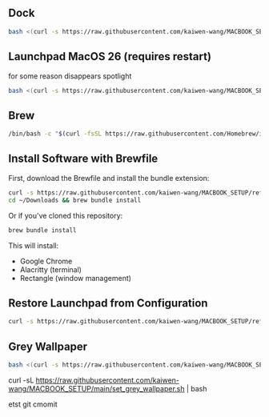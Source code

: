 ## Dock

```bash
bash <(curl -s https://raw.githubusercontent.com/kaiwen-wang/MACBOOK_SETUP/refs/heads/main/macos_setup.sh)
```

## Launchpad MacOS 26 (requires restart)

for some reason disappears spotlight

```bash
bash <(curl -s https://raw.githubusercontent.com/kaiwen-wang/MACBOOK_SETUP/refs/heads/main/re_enable_launchpad.sh)
```


## Brew

```bash
/bin/bash -c "$(curl -fsSL https://raw.githubusercontent.com/Homebrew/install/HEAD/install.sh)"
```

## Install Software with Brewfile

First, download the Brewfile and install the bundle extension:

```bash
curl -s https://raw.githubusercontent.com/kaiwen-wang/MACBOOK_SETUP/refs/heads/main/Brewfile -o ~/Downloads/Brewfile
cd ~/Downloads && brew bundle install
```

Or if you've cloned this repository:

```bash
brew bundle install
```

This will install:
- Google Chrome
- Alacritty (terminal)
- Rectangle (window management)

## Restore Launchpad from Configuration

```bash
curl -s https://raw.githubusercontent.com/kaiwen-wang/MACBOOK_SETUP/refs/heads/main/tests-MacBook-Air.yml -o /tmp/launchpad-config.yml && lporg load --config /tmp/launchpad-config.yml
```

## Grey Wallpaper

```bash
bash <(curl -s https://raw.githubusercontent.com/kaiwen-wang/MACBOOK_SETUP/refs/heads/main/set_grey_wallpaper.sh)
```

curl -sL https://raw.githubusercontent.com/kaiwen-wang/MACBOOK_SETUP/main/set_grey_wallpaper.sh | bash



etst git cmomit